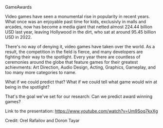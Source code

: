 GameAwards

Video games have seen a monumental rise in popularity in recent years. What once was an enjoyable past time for kids, exclusivly in malls and arcades, now has become a media giant that netted almost 224.44 billion USD last year, leaving Hollywood in the dirt, who sat at around 95.45 billion USD in 2022.

There's no way of denying it, video games have taken over the world. As a result, the competition in the field is fierce, and many developers are fighting their way to the spotlight. Every year there are countless of ceremonies around the globe that feature games for their greatest achievments: Art Direction, Audio Design, Acting, Graphics, Gameplay, and too many more categories to name.

What if we could predict that? What if we could tell what game would win at being in the spotlight?

That's the goal we've set for our research: Can we predict award winning games?

Link to the presentation: https://www.youtube.com/watch?v=Um9Soq7kxXg

Credit: Orel Rafailov and Doron Tayar
